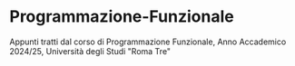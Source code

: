 # Programmazione-Funzionale
Appunti tratti dal corso di Programmazione Funzionale, Anno Accademico 2024/25, Università degli Studi "Roma Tre"
